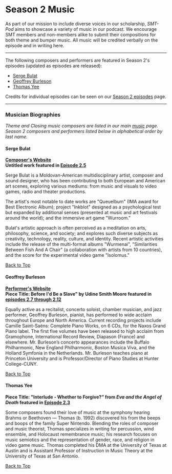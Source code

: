 <div class="hero-image" style="background-image: url('/images/pexels-kai-pilger-1132147.jpg');" alt="Headphones on a keyboard. Credit: Photo by Kai Pilger">
  <div class="hero-text" style = "left:150px">
    <h1>Season 2 Music</h1>
  </div>
</div>

As part of our mission to include diverse voices in our scholarship, _SMT-Pod_ aims to showcase a variety of music in our podcast. We encourage SMT members and non-members alike to submit their compositions for both theme and bumper music. All music will be credited verbally on the episode and in writing here.

<hr>
<div id="s2features">
<p>The following composers and performers are featured in Season 2's episodes (updated as episodes are released):</p>
<ul>
<li><a href="#bulat">Serge Bulat</a></li>
<li><a href="#burleson">Geoffrey Burleson</a></li>
<li><a href="#yee">Thomas Yee</a></li>
</ul>

<p>Credits for individual episodes can be seen on our <a href="/episodes/season02">Season 2 episodes</a> page.</p>
<hr>
<div id="s2composerbios">
<h3>Musician Biographies</h3>
<p><em>Theme and Closing music composers are listed in our main <a href="/music#composerbios">music</a> page. Season 2 composers and performers listed below in alphabetical order by last name.</em></p>

<div class="biobox" id="bulat">
<a name="bulat"></a>
<h4><strong>Serge Bulat</strong></h4>
<p style="font-size: 14px; font-weight: bold;"><a href="https://sergebulat.com" target="_blank">Composer's Website</a><br/>
Untitled work featured in <a href="/episodes/season02/#e2.5">Episode 2.5</a></p>
<p>Serge Bulat is a Moldovan-American multidisciplinary artist, composer and sound designer, who has been contributing to both European and American art scenes, exploring various mediums: from music and visuals to video games, radio and theater productions. </p>

<p>The artist's most notable to date works are "Queuelbum" (IMA award for Best Electronic Album);  project "Inkblot"  designed as a psychological test but expanded by additional senses (presented at music and art festivals around the world); and the immersive art game "Wurroom." </p>

<p>Bulat's artistic approach is often perceived as a meditation on arts, philosophy, science, and society; and explores such diverse subjects as creativity, technology, reality, culture, and identity. Recent artistic activities include the release of the multi-format albums "Wurmenai", "Similarities Between Fish And A Chair" (a collaboration with artists from 10 countries), and the score for the experimental video game "Isolomus."</p>
<a class="to-top" href="#top">Back to Top</a>
</div>

<div class="biobox" id="burleson">
<a name="burleson"></a>
<h4><strong>Geoffrey Burleson</strong></h4>
<p style="font-size: 14px; font-weight: bold;"><a href="http://geoffreyburleson.com/" target="_blank">Performer's Website</a><br/>Piece Title: Before I'd Be a Slave" by Udine Smith Moore featured in <a href="/episodes/season02/#e2.7">episodes 2.7 through 2.12</a></p>


<p>Equally active as a recitalist, concerto soloist, chamber musician, and jazz performer, Geoffrey Burleson, pianist, has performed to wide acclaim throughout Europe and North America. Current recording projects include Camille Saint-Saëns: Complete Piano Works, on 6 CDs, for the Naxos Grand Piano label. The first five volumes have been released to high acclaim from Gramophone, International Record Review, Diapason (France) and elsewhere. Mr. Burleson’s concerto appearances include the Buffalo Philharmonic, New England Philharmonic, Boston Musica Viva, and the Holland Symfonia in the Netherlands.  Mr. Burleson teaches piano at Princeton University and is Professor/Director of Piano Studies at Hunter College-CUNY.</p>
<a class="to-top" href="#top">Back to Top</a>
</div>

<div class="biobox" id="yee">
<a name="yee"></a>
<h4><strong>Thomas Yee</strong></h4>
<p style="font-size: 14px; font-weight: bold;">Piece Title: "Interlude - Whether to Forgive?” from <em>Eva and the Angel of Death</em> featured in <a href="/episodes/season02/#e2.3">Episode 2.3</a></p>
<p>Some composers found their love of music at the symphony hearing Brahms or Beethoven — Thomas (b. 1992) discovered his from the beeps and boops of the family Super Nintendo. Blending the roles of composer and music theorist, Thomas specializes in writing for percussion, wind ensemble, and Holocaust remembrance music; his research focuses on music semiotics and the representation of gender, race, and religion in video game music. Thomas completed his DMA at the University of Texas at Austin and is Assistant Professor of Instruction in Music Theory at the University of Texas at San Antonio.</p>
<a class="to-top" href="#top">Back to Top</a>
</div>
